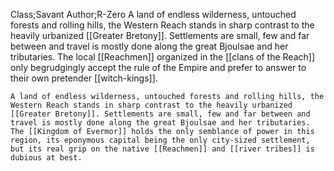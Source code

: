 Class;Savant Author;R-Zero
A land of endless wilderness, untouched forests and rolling hills, the Western Reach stands in sharp contrast to the heavily urbanized [[Greater Bretony]]. Settlements are small, few and far between and travel is mostly done along the great Bjoulsae and her tributaries. The local [[Reachmen]] organized in the [[clans of the Reach]] only begrudgingly accept the rule of the Empire and prefer to answer to their own pretender [[witch-kings]].

```
A land of endless wilderness, untouched forests and rolling hills, the Western Reach stands in sharp contrast to the heavily urbanized [[Greater Bretony]]. Settlements are small, few and far between and travel is mostly done along the great Bjoulsae and her tributaries. The [[Kingdom of Evermor]] holds the only semblance of power in this region, its eponymous capital being the only city-sized settlement, but its real grip on the native [[Reachmen]] and [[river tribes]] is dubious at best.
```
